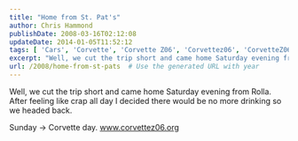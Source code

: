 ```yaml
---
title: "Home from St. Pat's"
author: Chris Hammond
publishDate: 2008-03-16T02:12:08
updateDate: 2014-01-05T11:52:12
tags: [ 'Cars', 'Corvette', 'Corvette Z06', 'Corvettez06', 'CorvetteZ06org', 'Life News' ]
excerpt: "Well, we cut the trip short and came home Saturday evening from Rolla. After feeling like crap all day I decided there would be no more drinking so we headed back.   Sunday -> Corvette day. www.corvettez06.org  "
url: /2008/home-from-st-pats  # Use the generated URL with year
---
```

<p>Well, we cut the trip short and came home Saturday evening from Rolla. After feeling like crap all day I decided there would be no more drinking so we headed back.</p> <p>Sunday -&gt; Corvette day. <a href="https://www.corvettez06.org">www.corvettez06.org</a></p>
